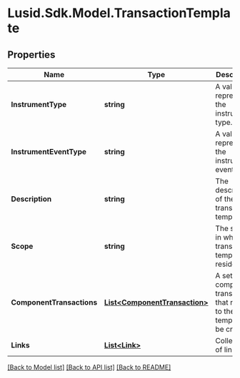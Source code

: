 # Lusid.Sdk.Model.TransactionTemplate

## Properties

Name | Type | Description | Notes
------------ | ------------- | ------------- | -------------
**InstrumentType** | **string** | A value that represents the instrument type. | 
**InstrumentEventType** | **string** | A value that represents the instrument event type. | 
**Description** | **string** | The description of the transaction template. | 
**Scope** | **string** | The scope in which the transaction template resides. | 
**ComponentTransactions** | [**List&lt;ComponentTransaction&gt;**](ComponentTransaction.md) | A set of component transactions that relate to the template to be created. | 
**Links** | [**List&lt;Link&gt;**](Link.md) | Collection of links. | [optional] 

[[Back to Model list]](../README.md#documentation-for-models) [[Back to API list]](../README.md#documentation-for-api-endpoints) [[Back to README]](../README.md)

